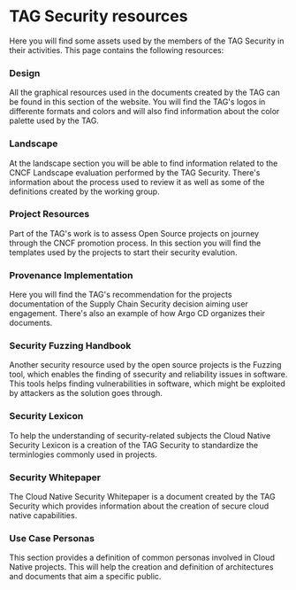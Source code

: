 # TAG Security resources

Here you will find some assets used by the members of the TAG Security in their activities.
This page contains the following resources:

### Design
All the graphical resources used in the documents created by the TAG can be found in this section of the website.
You will find the TAG's logos in differente formats and colors and will also find information about the color palette used by the TAG.

### Landscape
At the landscape section you will be able to find information related to the CNCF Landscape evaluation performed by the TAG Security. There's information about the process used to review it as well as some of the definitions created by the working group.

### Project Resources
Part of the TAG's work is to assess Open Source projects on journey through the CNCF promotion process.
In this section you will find the templates used by the projects to start their security evalution.

### Provenance Implementation
Here you will find the TAG's recommendation for the projects documentation of the Supply Chain Security decision aiming user engagement. There's also an example of how Argo CD organizes their documents.

### Security Fuzzing Handbook
Another security resource used by the open source projects is the Fuzzing tool, which enables the finding of ssecurity and reliability issues in software. This tools helps finding vulnerabilities in software, which might be exploited by attackers as the solution goes through.

### Security Lexicon
To help the understanding of security-related subjects the Cloud Native Security Lexicon is a creation of the TAG Security to standardize the terminlogies commonly used in projects.

### Security Whitepaper
The Cloud Native Security Whitepaper is a document created by the TAG Security which provides information about the creation of secure cloud native capabilities.

### Use Case Personas
This section provides a definition of common personas involved in Cloud Native projects. This will help the creation and definition of architectures and documents that aim a specific public.
